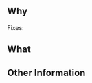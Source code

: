 ## Why

<!--- Tại sao? lại mở PR này -->

Fixes: 

## What

<!--- Tóm tắt các thay đổi có trong PR. -->

## Other Information

<!--- Ghi thêm các thông tin liên quan đến PR này, và các hình ảnh nếu có -->
